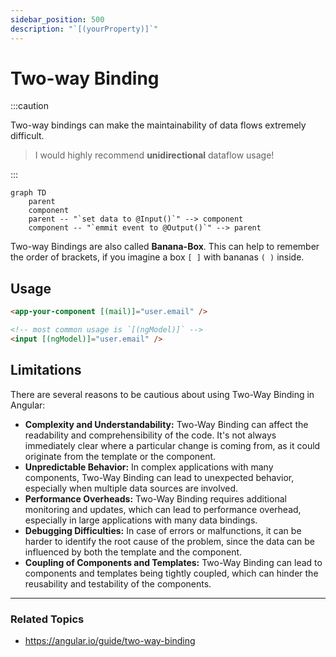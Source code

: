 ```yaml
---
sidebar_position: 500
description: "`[(yourProperty)]`"
---
```


# Two-way Binding

:::caution

Two-way bindings can make the maintainability of data flows extremely difficult.

> I would highly recommend **unidirectional** dataflow usage!

:::

```mermaid
graph TD
    parent
    component
    parent -- "`set data to @Input()`" --> component
    component -- "`emmit event to @Output()`" --> parent
```

Two-way Bindings are also called **Banana-Box**. 
This can help to remember the order of brackets, if you imagine a box `[ ]` with bananas `( )` inside.

## Usage

```html
<app-your-component [(mail)]="user.email" />

<!-- most common usage is `[(ngModel)]` -->
<input [(ngModel)]="user.email" />
```

## Limitations

There are several reasons to be cautious about using Two-Way Binding in Angular:

- **Complexity and Understandability:**
  Two-Way Binding can affect the readability and comprehensibility of the code. It's not always immediately clear where
  a particular change is coming from, as it could originate from the template or the component.
- **Unpredictable Behavior:**
  In complex applications with many components, Two-Way Binding can lead to unexpected behavior, especially when
  multiple data sources are involved.
- **Performance Overheads:**
  Two-Way Binding requires additional monitoring and updates, which can lead to performance overhead, especially in
  large applications with many data bindings.
- **Debugging Difficulties:**
  In case of errors or malfunctions, it can be harder to identify the root cause of the problem, since the data can be
  influenced by both the template and the component.
- **Coupling of Components and Templates:**
  Two-Way Binding can lead to components and templates being tightly coupled, which can hinder the reusability and
  testability of the components.

---
### Related Topics

- https://angular.io/guide/two-way-binding
